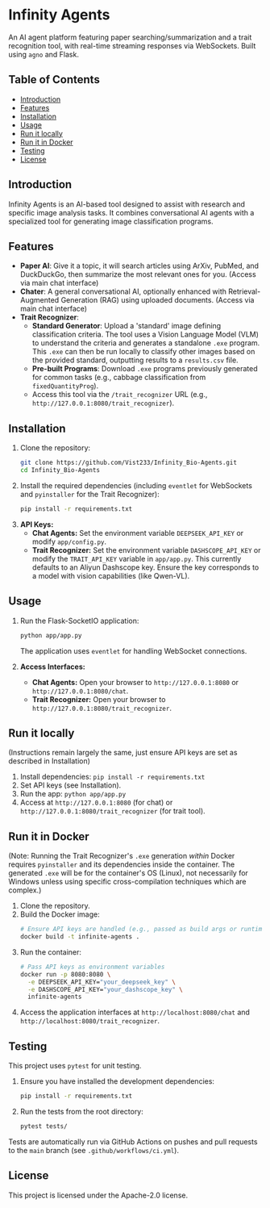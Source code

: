 # Infinity Agents

An AI agent platform featuring paper searching/summarization and a trait recognition tool, with real-time streaming responses via WebSockets. Built using `agno` and Flask.

## Table of Contents

- [Introduction](#introduction)
- [Features](#features)
- [Installation](#installation)
- [Usage](#usage)
- [Run it locally](#run-it-locally)
- [Run it in Docker](#run-it-in-docker)
- [Testing](#testing)
- [License](#license)

## Introduction

Infinity Agents is an AI-based tool designed to assist with research and specific image analysis tasks. It combines conversational AI agents with a specialized tool for generating image classification programs.

## Features

- **Paper AI**: Give it a topic, it will search articles using ArXiv, PubMed, and DuckDuckGo, then summarize the most relevant ones for you. (Access via main chat interface)
- **Chater**: A general conversational AI, optionally enhanced with Retrieval-Augmented Generation (RAG) using uploaded documents. (Access via main chat interface)
- **Trait Recognizer**:
    - **Standard Generator**: Upload a 'standard' image defining classification criteria. The tool uses a Vision Language Model (VLM) to understand the criteria and generates a standalone `.exe` program. This `.exe` can then be run locally to classify other images based on the provided standard, outputting results to a `results.csv` file.
    - **Pre-built Programs**: Download `.exe` programs previously generated for common tasks (e.g., cabbage classification from `fixedQuantityProg`).
    - Access this tool via the `/trait_recognizer` URL (e.g., `http://127.0.0.1:8080/trait_recognizer`).

## Installation

1.  Clone the repository:
    ```bash
    git clone https://github.com/Vist233/Infinity_Bio-Agents.git
    cd Infinity_Bio-Agents
    ```
2.  Install the required dependencies (including `eventlet` for WebSockets and `pyinstaller` for the Trait Recognizer):
    ```bash
    pip install -r requirements.txt
    ```
3.  **API Keys:**
    *   **Chat Agents:** Set the environment variable `DEEPSEEK_API_KEY` or modify `app/config.py`.
    *   **Trait Recognizer:** Set the environment variable `DASHSCOPE_API_KEY` or modify the `TRAIT_API_KEY` variable in `app/app.py`. This currently defaults to an Aliyun Dashscope key. Ensure the key corresponds to a model with vision capabilities (like Qwen-VL).

## Usage

1.  Run the Flask-SocketIO application:
    ```bash
    python app/app.py
    ```
    The application uses `eventlet` for handling WebSocket connections.

2.  **Access Interfaces:**
    *   **Chat Agents:** Open your browser to `http://127.0.0.1:8080` or `http://127.0.0.1:8080/chat`.
    *   **Trait Recognizer:** Open your browser to `http://127.0.0.1:8080/trait_recognizer`.

## Run it locally

(Instructions remain largely the same, just ensure API keys are set as described in Installation)

1.  Install dependencies: `pip install -r requirements.txt`
2.  Set API keys (see Installation).
3.  Run the app: `python app/app.py`
4.  Access at `http://127.0.0.1:8080` (for chat) or `http://127.0.0.1:8080/trait_recognizer` (for trait tool).

## Run it in Docker

(Note: Running the Trait Recognizer's `.exe` generation *within* Docker requires `pyinstaller` and its dependencies inside the container. The generated `.exe` will be for the container's OS (Linux), not necessarily for Windows unless using specific cross-compilation techniques which are complex.)

1.  Clone the repository.
2.  Build the Docker image:
    ```bash
    # Ensure API keys are handled (e.g., passed as build args or runtime env vars)
    docker build -t infinite-agents .
    ```
3.  Run the container:
    ```bash
    # Pass API keys as environment variables
    docker run -p 8080:8080 \
      -e DEEPSEEK_API_KEY="your_deepseek_key" \
      -e DASHSCOPE_API_KEY="your_dashscope_key" \
      infinite-agents
    ```
4.  Access the application interfaces at `http://localhost:8080/chat` and `http://localhost:8080/trait_recognizer`.

## Testing

This project uses `pytest` for unit testing.

1.  Ensure you have installed the development dependencies:
    ```bash
    pip install -r requirements.txt
    ```
2.  Run the tests from the root directory:
    ```bash
    pytest tests/
    ```
Tests are automatically run via GitHub Actions on pushes and pull requests to the `main` branch (see `.github/workflows/ci.yml`).

## License

This project is licensed under the Apache-2.0 license.

